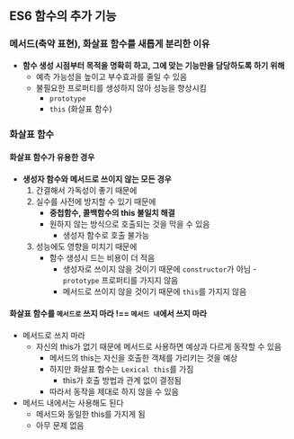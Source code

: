 ## ES6 함수의 추가 기능

### 메서드(축약 표현), 화살표 함수를 새롭게 분리한 이유
- **함수 생성 시점부터 목적을 명확히 하고, 그에 맞는 기능만을 담당하도록 하기 위해**
	- 예측 가능성을 높이고 부수효과를 줄일 수 있음
	- 불필요한 프로퍼티를 생성하지 않아 성능을 향상시킴
		- `prototype`
		- `this` (화살표 함수)

### 화살표 함수

#### 화살표 함수가 유용한 경우
- **생성자 함수와 메서드로 쓰이지 않는 모든 경우**
	1. 간결해서 가독성이 좋기 때문에
	2. 실수를 사전에 방지할 수 있기 때문에
		- **중첩함수, 콜백함수의 this 불일치 해결**
		- 원하지 않는 방식으로 호출되는 것을 막을 수 있음
			- 생성자 함수로 호출 불가능
	3. 성능에도 영향을 미치기 때문에
		- 함수 생성시 드는 비용이 더 적음
			- 생성자로 쓰이지 않을 것이기 때문에 `constructor`가 아님
					- `prototype` 프로퍼티를 가지지 않음
			- 메서드로 쓰이지 않을 것이기 때문에 `this`를 가지지 않음


#### 화살표 함수를 `메서드로` 쓰지 마라 !== `메서드 내`에서 쓰지 마라
- 메서드로 쓰지 마라
	- 자신의 this가 없기 때문에 메서드로 사용하면 예상과 다르게 동작할 수 있음
		- 메서드의 this는 자신을 호출한 객체를 가리키는 것을 예상
		- 하지만 화살표 함수는 `Lexical this`를 가짐
			- this가 호출 방법과 관계 없이 결정됨
		- 따라서 동작을 제대로 하지 않을 수 있음
- 메서드 내에서는 사용해도 된다
	- 메서드와 동일한 this를 가지게 됨
	- 아무 문제 없음

